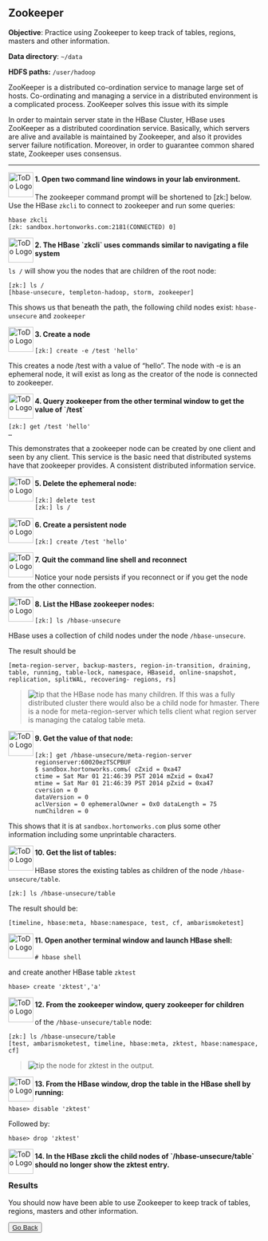 ## Zookeeper

**Objective**: Practice using Zookeeper to keep track of tables, regions, masters and other information.

**Data directory**: `~/data`

**HDFS paths:** `/user/hadoop`

ZooKeeper is a distributed co-ordination service to manage large set of hosts. Co-ordinating and managing 
a service in a distributed environment is a complicated process. ZooKeeper solves this issue with its simple 

In order to maintain server state in the HBase Cluster, HBase uses ZooKeeper as a distributed coordination service. 
Basically, which servers are alive and available is maintained by Zookeeper, and also it provides server 
failure notification. Moreover, in order to guarantee common shared state, Zookeeper uses consensus.

----

<img src="https://user-images.githubusercontent.com/558905/40613898-7a6c70d6-624e-11e8-9178-7bde851ac7bd.png" align="left" width="50" height="50" title="ToDo Logo"> 
<h4>1.	Open two command line windows in your lab environment.</h4>

The zookeeper command prompt will be shortened to [zk:] below. Use the HBase `zkcli` to connect to zookeeper and run some queries:

```console
hbase zkcli
[zk: sandbox.hortonworks.com:2181(CONNECTED) 0]
```

<img src="https://user-images.githubusercontent.com/558905/40613898-7a6c70d6-624e-11e8-9178-7bde851ac7bd.png" align="left" width="50" height="50" title="ToDo Logo"> 
<h4>2.	The HBase `zkcli` uses commands similar to navigating a file system</h4>

`ls /` will show you the nodes that are children of the root node:

```console
[zk:] ls /
[hbase-unsecure, templeton-hadoop, storm, zookeeper]
```
    
This shows us that beneath the path, the following child nodes exist: `hbase-unsecure` and `zookeeper`

<img src="https://user-images.githubusercontent.com/558905/40613898-7a6c70d6-624e-11e8-9178-7bde851ac7bd.png" align="left" width="50" height="50" title="ToDo Logo"> 
<h4>3.	Create  a node</h4>

```console
[zk:] create -e /test 'hello'
```
    
This creates a node /test with a value of “hello”. The node with -e is an ephemeral node, it will exist as long as the creator of the node is connected to zookeeper.


<img src="https://user-images.githubusercontent.com/558905/40613898-7a6c70d6-624e-11e8-9178-7bde851ac7bd.png" align="left" width="50" height="50" title="ToDo Logo"> 
<h4>4.	Query zookeeper from the other terminal window to get the value of `/test`</h4>

```console
[zk:] get /test 'hello'
…
```

This demonstrates that a zookeeper node can be created by one client and seen by any client. This service is the basic need that distributed systems have that zookeeper provides. A consistent distributed information service.

<img src="https://user-images.githubusercontent.com/558905/40613898-7a6c70d6-624e-11e8-9178-7bde851ac7bd.png" align="left" width="50" height="50" title="ToDo Logo"> 
<h4>5.	Delete the ephemeral node:</h4>

```console
[zk:] delete test 
[zk:] ls /
```
    
<img src="https://user-images.githubusercontent.com/558905/40613898-7a6c70d6-624e-11e8-9178-7bde851ac7bd.png" align="left" width="50" height="50" title="ToDo Logo"> 
<h4>6.	Create a persistent node</h4>

```console
[zk:] create /test 'hello'
```
    
<img src="https://user-images.githubusercontent.com/558905/40613898-7a6c70d6-624e-11e8-9178-7bde851ac7bd.png" align="left" width="50" height="50" title="ToDo Logo"> 
<h4>7.	Quit the command line shell and reconnect</h4>

Notice your node persists if you reconnect or if you get the node from the other connection.

<img src="https://user-images.githubusercontent.com/558905/40613898-7a6c70d6-624e-11e8-9178-7bde851ac7bd.png" align="left" width="50" height="50" title="ToDo Logo"> 
<h4>8. List the HBase zookeeper nodes:</h4>

```console
[zk:] ls /hbase-unsecure
```
	
HBase uses a collection of child nodes under the node `/hbase-unsecure`.

The result should be

```console
[meta-region-server, backup-masters, region-in-transition, draining, table, running, table-lock, namespace, HBaseid, online-snapshot, replication, splitWAL, recovering- regions, rs]
```

> ![tip](https://user-images.githubusercontent.com/558905/40528496-37bfadac-5fbf-11e8-8b5a-8bea2634f284.png) that the HBase node has many children. If this was a fully distributed cluster there would also be a child node for hmaster. There is a node for meta-region-server which tells client what region server is managing the catalog table meta.
 
<img src="https://user-images.githubusercontent.com/558905/40613898-7a6c70d6-624e-11e8-9178-7bde851ac7bd.png" align="left" width="50" height="50" title="ToDo Logo"> 
<h4>9.	Get the value of that node:</h4>

```console
[zk:] get /hbase-unsecure/meta-region-server regionserver:60020ezTSCPBUF
$ sandbox.hortonworks.comъ( cZxid = 0xa47
ctime = Sat Mar 01 21:46:39 PST 2014 mZxid = 0xa47
mtime = Sat Mar 01 21:46:39 PST 2014 pZxid = 0xa47
cversion = 0
dataVersion = 0
aclVersion = 0 ephemeralOwner = 0x0 dataLength = 75
numChildren = 0
```
    
This shows that it is at `sandbox.hortonworks.com` plus some other information including some unprintable characters.

<img src="https://user-images.githubusercontent.com/558905/40613898-7a6c70d6-624e-11e8-9178-7bde851ac7bd.png" align="left" width="50" height="50" title="ToDo Logo"> 
<h4>10.	 Get the list of tables:</h4>

HBase stores the existing tables as children of the node `/hbase-unsecure/table`.

```console
[zk:] ls /hbase-unsecure/table
```
    
The result should be:

```console
[timeline, hbase:meta, hbase:namespace, test, cf, ambarismoketest]
```
    
<img src="https://user-images.githubusercontent.com/558905/40613898-7a6c70d6-624e-11e8-9178-7bde851ac7bd.png" align="left" width="50" height="50" title="ToDo Logo"> 
<h4>11.	Open another terminal window and launch HBase shell:</h4>

```console
# hbase shell
```
    
and create another HBase table `zktest`

```console
hbase> create 'zktest','a'
```
    
<img src="https://user-images.githubusercontent.com/558905/40613898-7a6c70d6-624e-11e8-9178-7bde851ac7bd.png" align="left" width="50" height="50" title="ToDo Logo"> 
<h4>12. From the zookeeper window, query zookeeper for children </h4>

of the `/hbase-unsecure/table` node:

```console
[zk:] ls /hbase-unsecure/table
[test, ambarismoketest, timeline, hbase:meta, zktest, hbase:namespace, cf]

```

> ![tip](https://user-images.githubusercontent.com/558905/40528496-37bfadac-5fbf-11e8-8b5a-8bea2634f284.png) the node for zktest in the output.
 
<img src="https://user-images.githubusercontent.com/558905/40613898-7a6c70d6-624e-11e8-9178-7bde851ac7bd.png" align="left" width="50" height="50" title="ToDo Logo"> 
<h4>13.	From the HBase window, drop the table in the HBase shell by running:</h4>

```console
hbase> disable 'zktest'
```
    
Followed by:

```console
hbase> drop 'zktest'
```
    
<img src="https://user-images.githubusercontent.com/558905/40613898-7a6c70d6-624e-11e8-9178-7bde851ac7bd.png" align="left" width="50" height="50" title="ToDo Logo"> 
<h4>14.	In the HBase zkcli the child nodes of `/hbase-unsecure/table` should no longer show the zktest entry.</h4>


### Results

You should now have been able to use Zookeeper to keep track of tables, regions, masters and other information.


<button type="button"><a href="https://virtuant.github.io/hadoop-overview-spark-hwx/">Go Back</a></button>
<br>
<br>
